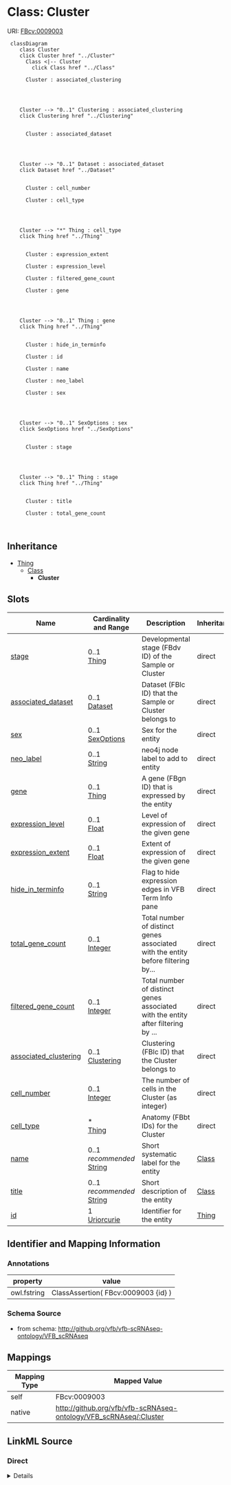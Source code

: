 

# Class: Cluster



URI: [FBcv:0009003](http://purl.obolibrary.org/obo/FBcv_0009003)






```mermaid
 classDiagram
    class Cluster
    click Cluster href "../Cluster"
      Class <|-- Cluster
        click Class href "../Class"
      
      Cluster : associated_clustering
        
          
    
    
    Cluster --> "0..1" Clustering : associated_clustering
    click Clustering href "../Clustering"

        
      Cluster : associated_dataset
        
          
    
    
    Cluster --> "0..1" Dataset : associated_dataset
    click Dataset href "../Dataset"

        
      Cluster : cell_number
        
      Cluster : cell_type
        
          
    
    
    Cluster --> "*" Thing : cell_type
    click Thing href "../Thing"

        
      Cluster : expression_extent
        
      Cluster : expression_level
        
      Cluster : filtered_gene_count
        
      Cluster : gene
        
          
    
    
    Cluster --> "0..1" Thing : gene
    click Thing href "../Thing"

        
      Cluster : hide_in_terminfo
        
      Cluster : id
        
      Cluster : name
        
      Cluster : neo_label
        
      Cluster : sex
        
          
    
    
    Cluster --> "0..1" SexOptions : sex
    click SexOptions href "../SexOptions"

        
      Cluster : stage
        
          
    
    
    Cluster --> "0..1" Thing : stage
    click Thing href "../Thing"

        
      Cluster : title
        
      Cluster : total_gene_count
        
      
```





## Inheritance
* [Thing](Thing.md)
    * [Class](Class.md)
        * **Cluster**



## Slots

| Name | Cardinality and Range | Description | Inheritance |
| ---  | --- | --- | --- |
| [stage](stage.md) | 0..1 <br/> [Thing](Thing.md) | Developmental stage (FBdv ID) of the Sample or Cluster | direct |
| [associated_dataset](associated_dataset.md) | 0..1 <br/> [Dataset](Dataset.md) | Dataset (FBlc ID) that the Sample or Cluster belongs to | direct |
| [sex](sex.md) | 0..1 <br/> [SexOptions](SexOptions.md) | Sex for the entity | direct |
| [neo_label](neo_label.md) | 0..1 <br/> [String](String.md) | neo4j node label to add to entity | direct |
| [gene](gene.md) | 0..1 <br/> [Thing](Thing.md) | A gene (FBgn ID) that is expressed by the entity | direct |
| [expression_level](expression_level.md) | 0..1 <br/> [Float](Float.md) | Level of expression of the given gene | direct |
| [expression_extent](expression_extent.md) | 0..1 <br/> [Float](Float.md) | Extent of expression of the given gene | direct |
| [hide_in_terminfo](hide_in_terminfo.md) | 0..1 <br/> [String](String.md) | Flag to hide expression edges in VFB Term Info pane | direct |
| [total_gene_count](total_gene_count.md) | 0..1 <br/> [Integer](Integer.md) | Total number of distinct genes associated with the entity before filtering by... | direct |
| [filtered_gene_count](filtered_gene_count.md) | 0..1 <br/> [Integer](Integer.md) | Total number of distinct genes associated with the entity after filtering by ... | direct |
| [associated_clustering](associated_clustering.md) | 0..1 <br/> [Clustering](Clustering.md) | Clustering (FBlc ID) that the Cluster belongs to | direct |
| [cell_number](cell_number.md) | 0..1 <br/> [Integer](Integer.md) | The number of cells in the Cluster (as integer) | direct |
| [cell_type](cell_type.md) | * <br/> [Thing](Thing.md) | Anatomy (FBbt IDs) for the Cluster | direct |
| [name](name.md) | 0..1 _recommended_ <br/> [String](String.md) | Short systematic label for the entity | [Class](Class.md) |
| [title](title.md) | 0..1 _recommended_ <br/> [String](String.md) | Short description of the entity | [Class](Class.md) |
| [id](id.md) | 1 <br/> [Uriorcurie](Uriorcurie.md) | Identifier for the entity | [Thing](Thing.md) |









## Identifier and Mapping Information





### Annotations

| property | value |
| --- | --- |
| owl.fstring | ClassAssertion( FBcv:0009003 {id} ) |



### Schema Source


* from schema: http://github.org/vfb/vfb-scRNAseq-ontology/VFB_scRNAseq




## Mappings

| Mapping Type | Mapped Value |
| ---  | ---  |
| self | FBcv:0009003 |
| native | http://github.org/vfb/vfb-scRNAseq-ontology/VFB_scRNAseq/:Cluster |







## LinkML Source

<!-- TODO: investigate https://stackoverflow.com/questions/37606292/how-to-create-tabbed-code-blocks-in-mkdocs-or-sphinx -->

### Direct

<details>
```yaml
name: Cluster
annotations:
  owl.fstring:
    tag: owl.fstring
    value: ClassAssertion( FBcv:0009003 {id} )
from_schema: http://github.org/vfb/vfb-scRNAseq-ontology/VFB_scRNAseq
is_a: Class
slots:
- stage
- associated_dataset
- sex
- neo_label
- gene
- expression_level
- expression_extent
- hide_in_terminfo
- total_gene_count
- filtered_gene_count
attributes:
  associated_clustering:
    name: associated_clustering
    annotations:
      owl:
        tag: owl
        value: ObjectPropertyAssertion
    description: Clustering (FBlc ID) that the Cluster belongs to.
    from_schema: http://github.org/vfb/vfb-scRNAseq-ontology/VFB_scRNAseq
    rank: 1000
    slot_uri: BFO:0000050
    domain_of:
    - Cluster
    range: Clustering
  cell_number:
    name: cell_number
    annotations:
      owl:
        tag: owl
        value: AnnotationProperty
    description: The number of cells in the Cluster (as integer).
    from_schema: http://github.org/vfb/vfb-scRNAseq-ontology/VFB_scRNAseq
    rank: 1000
    slot_uri: neo_custom:cell_count
    domain_of:
    - Cluster
    range: integer
  cell_type:
    name: cell_type
    annotations:
      owl.fstring:
        tag: owl.fstring
        value: ClassAssertion( ObjectSomeValuesFrom( RO:0002473 {V} ) {id} )
    description: Anatomy (FBbt IDs) for the Cluster. Multiple IDs should be separated
      with '|'.
    from_schema: http://github.org/vfb/vfb-scRNAseq-ontology/VFB_scRNAseq
    rank: 1000
    slot_uri: RO:0002473
    domain_of:
    - Cluster
    range: Thing
    multivalued: true
class_uri: FBcv:0009003

```
</details>

### Induced

<details>
```yaml
name: Cluster
annotations:
  owl.fstring:
    tag: owl.fstring
    value: ClassAssertion( FBcv:0009003 {id} )
from_schema: http://github.org/vfb/vfb-scRNAseq-ontology/VFB_scRNAseq
is_a: Class
attributes:
  associated_clustering:
    name: associated_clustering
    annotations:
      owl:
        tag: owl
        value: ObjectPropertyAssertion
    description: Clustering (FBlc ID) that the Cluster belongs to.
    from_schema: http://github.org/vfb/vfb-scRNAseq-ontology/VFB_scRNAseq
    rank: 1000
    slot_uri: BFO:0000050
    alias: associated_clustering
    owner: Cluster
    domain_of:
    - Cluster
    range: Clustering
  cell_number:
    name: cell_number
    annotations:
      owl:
        tag: owl
        value: AnnotationProperty
    description: The number of cells in the Cluster (as integer).
    from_schema: http://github.org/vfb/vfb-scRNAseq-ontology/VFB_scRNAseq
    rank: 1000
    slot_uri: neo_custom:cell_count
    alias: cell_number
    owner: Cluster
    domain_of:
    - Cluster
    range: integer
  cell_type:
    name: cell_type
    annotations:
      owl.fstring:
        tag: owl.fstring
        value: ClassAssertion( ObjectSomeValuesFrom( RO:0002473 {V} ) {id} )
    description: Anatomy (FBbt IDs) for the Cluster. Multiple IDs should be separated
      with '|'.
    from_schema: http://github.org/vfb/vfb-scRNAseq-ontology/VFB_scRNAseq
    rank: 1000
    slot_uri: RO:0002473
    alias: cell_type
    owner: Cluster
    domain_of:
    - Cluster
    range: Thing
    multivalued: true
  stage:
    name: stage
    annotations:
      owl.fstring:
        tag: owl.fstring
        value: ClassAssertion( ObjectSomeValuesFrom( RO:0002490 {V} ) {id} )
    description: Developmental stage (FBdv ID) of the Sample or Cluster.
    from_schema: http://github.org/vfb/vfb-scRNAseq-ontology/VFB_scRNAseq
    rank: 1000
    slot_uri: RO:0002490
    alias: stage
    owner: Cluster
    domain_of:
    - Sample
    - Cluster
    range: Thing
  associated_dataset:
    name: associated_dataset
    annotations:
      owl.fstring:
        tag: owl.fstring
        value: AnnotationAssertion( dcterms:source {id} {V} )
    description: Dataset (FBlc ID) that the Sample or Cluster belongs to.
    from_schema: http://github.org/vfb/vfb-scRNAseq-ontology/VFB_scRNAseq
    rank: 1000
    slot_uri: dcterms:source
    alias: associated_dataset
    owner: Cluster
    domain_of:
    - Sample
    - Assay
    - Clustering
    - Cluster
    range: Dataset
  sex:
    name: sex
    annotations:
      owl.fstring:
        tag: owl.fstring
        value: ClassAssertion( ObjectSomeValuesFrom( BFO:0000050 {V} ) {id} )
    description: Sex for the entity. Should be 'male' or 'female'.
    from_schema: http://github.org/vfb/vfb-scRNAseq-ontology/VFB_scRNAseq
    rank: 1000
    slot_uri: BFO:0000050
    alias: sex
    owner: Cluster
    domain_of:
    - Sample
    - Cluster
    range: sex_options
  neo_label:
    name: neo_label
    annotations:
      owl:
        tag: owl
        value: AnnotationProperty
    description: neo4j node label to add to entity.
    from_schema: http://github.org/vfb/vfb-scRNAseq-ontology/VFB_scRNAseq
    rank: 1000
    slot_uri: neo_property:nodeLabel
    alias: neo_label
    owner: Cluster
    domain_of:
    - Dataset
    - Sample
    - Assay
    - Cluster
    - Publication
    range: string
  gene:
    name: gene
    annotations:
      owl.template:
        tag: owl.template
        value: "{% if gene %}\nClassAssertion ( \n    Annotation ( neo_custom:hide_in_terminfo\
          \ {{hide_in_terminfo}} ) \n    Annotation ( neo_custom:expression_level\
          \ {{expression_level}} ) \n    {% if expression_extent %}\n    Annotation\
          \ ( neo_custom:expression_extent {{expression_extent}} ) \n    {% endif\
          \ %}\n    ObjectSomeValuesFrom ( RO:0002292 {{gene}}) {{id}})\n{% endif\
          \ %}"
    description: A gene (FBgn ID) that is expressed by the entity. Max one gene per
      tsv row alongside its expression_level, expression_extent (for scRNAseq clusters)
      and hide_in_terminfo (=true).
    from_schema: http://github.org/vfb/vfb-scRNAseq-ontology/VFB_scRNAseq
    rank: 1000
    slot_uri: RO:0002292
    alias: gene
    owner: Cluster
    domain_of:
    - Cluster
    range: Thing
  expression_level:
    name: expression_level
    description: Level of expression of the given gene.
    from_schema: http://github.org/vfb/vfb-scRNAseq-ontology/VFB_scRNAseq
    rank: 1000
    slot_uri: neo_custom:expression_level
    alias: expression_level
    owner: Cluster
    domain_of:
    - Cluster
    range: float
  expression_extent:
    name: expression_extent
    description: Extent of expression of the given gene.
    from_schema: http://github.org/vfb/vfb-scRNAseq-ontology/VFB_scRNAseq
    rank: 1000
    slot_uri: neo_custom:expression_extent
    alias: expression_extent
    owner: Cluster
    domain_of:
    - Cluster
    range: float
  hide_in_terminfo:
    name: hide_in_terminfo
    description: Flag to hide expression edges in VFB Term Info pane. Range must be
      string - boolean changes capitalisation and does not add datatype anyway.
    from_schema: http://github.org/vfb/vfb-scRNAseq-ontology/VFB_scRNAseq
    rank: 1000
    slot_uri: neo_custom:hide_in_terminfo
    alias: hide_in_terminfo
    owner: Cluster
    domain_of:
    - Cluster
    range: string
  total_gene_count:
    name: total_gene_count
    annotations:
      owl:
        tag: owl
        value: AnnotationProperty
    description: Total number of distinct genes associated with the entity before
      filtering by extent.
    from_schema: http://github.org/vfb/vfb-scRNAseq-ontology/VFB_scRNAseq
    rank: 1000
    slot_uri: neo_custom:total_gene_count
    alias: total_gene_count
    owner: Cluster
    domain_of:
    - Dataset
    - Cluster
    range: integer
  filtered_gene_count:
    name: filtered_gene_count
    annotations:
      owl:
        tag: owl
        value: AnnotationProperty
    description: Total number of distinct genes associated with the entity after filtering
      by extent.
    from_schema: http://github.org/vfb/vfb-scRNAseq-ontology/VFB_scRNAseq
    rank: 1000
    slot_uri: neo_custom:filtered_gene_count
    alias: filtered_gene_count
    owner: Cluster
    domain_of:
    - Dataset
    - Cluster
    range: integer
  name:
    name: name
    annotations:
      owl:
        tag: owl
        value: AnnotationAssertion
    description: Short systematic label for the entity.
    from_schema: http://github.org/vfb/vfb-scRNAseq-ontology/VFB_scRNAseq
    rank: 1000
    slot_uri: rdfs:label
    alias: name
    owner: Cluster
    domain_of:
    - Class
    range: string
    recommended: true
  title:
    name: title
    annotations:
      owl:
        tag: owl
        value: AnnotationAssertion
    description: Short description of the entity.
    from_schema: http://github.org/vfb/vfb-scRNAseq-ontology/VFB_scRNAseq
    rank: 1000
    slot_uri: IAO:0000115
    alias: title
    owner: Cluster
    domain_of:
    - Class
    range: string
    recommended: true
  id:
    name: id
    description: Identifier for the entity. FlyBase identifiers should be prefixed
      with 'FlyBase:'.
    from_schema: http://github.org/vfb/vfb-scRNAseq-ontology/VFB_scRNAseq
    rank: 1000
    identifier: true
    alias: id
    owner: Cluster
    domain_of:
    - Thing
    range: uriorcurie
    required: true
class_uri: FBcv:0009003

```
</details>